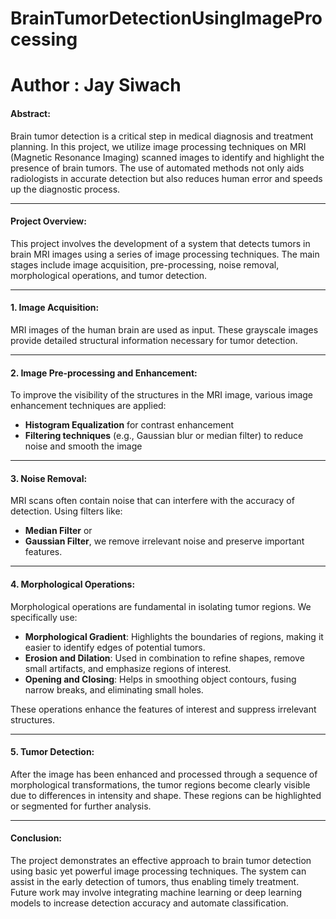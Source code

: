 # BrainTumorDetectionUsingImageProcessing
# Author : Jay Siwach

#### **Abstract:**

Brain tumor detection is a critical step in medical diagnosis and treatment planning. In this project, we utilize image processing techniques on MRI (Magnetic Resonance Imaging) scanned images to identify and highlight the presence of brain tumors. The use of automated methods not only aids radiologists in accurate detection but also reduces human error and speeds up the diagnostic process.

---

#### **Project Overview:**

This project involves the development of a system that detects tumors in brain MRI images using a series of image processing techniques. The main stages include image acquisition, pre-processing, noise removal, morphological operations, and tumor detection.

---

#### **1. Image Acquisition:**

MRI images of the human brain are used as input. These grayscale images provide detailed structural information necessary for tumor detection.

---

#### **2. Image Pre-processing and Enhancement:**

To improve the visibility of the structures in the MRI image, various image enhancement techniques are applied:

* **Histogram Equalization** for contrast enhancement
* **Filtering techniques** (e.g., Gaussian blur or median filter) to reduce noise and smooth the image

---

#### **3. Noise Removal:**

MRI scans often contain noise that can interfere with the accuracy of detection. Using filters like:

* **Median Filter** or
* **Gaussian Filter**,
  we remove irrelevant noise and preserve important features.

---

#### **4. Morphological Operations:**

Morphological operations are fundamental in isolating tumor regions. We specifically use:

* **Morphological Gradient**: Highlights the boundaries of regions, making it easier to identify edges of potential tumors.
* **Erosion and Dilation**: Used in combination to refine shapes, remove small artifacts, and emphasize regions of interest.
* **Opening and Closing**: Helps in smoothing object contours, fusing narrow breaks, and eliminating small holes.

These operations enhance the features of interest and suppress irrelevant structures.

---

#### **5. Tumor Detection:**

After the image has been enhanced and processed through a sequence of morphological transformations, the tumor regions become clearly visible due to differences in intensity and shape. These regions can be highlighted or segmented for further analysis.

---

#### **Conclusion:**

The project demonstrates an effective approach to brain tumor detection using basic yet powerful image processing techniques. The system can assist in the early detection of tumors, thus enabling timely treatment. Future work may involve integrating machine learning or deep learning models to increase detection accuracy and automate classification.


